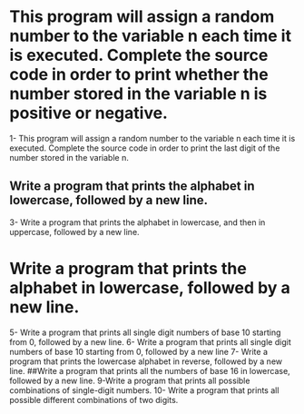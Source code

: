 # This program will assign a random number to the variable n each time it is executed. Complete the source code in order to print whether the number stored in the variable n is positive or negative.
1- This program will assign a random number to the variable n each time it is executed. Complete the source code in order to print the last digit of the number stored in the variable n.
## Write a program that prints the alphabet in lowercase, followed by a new line.
3- Write a program that prints the alphabet in lowercase, and then in uppercase, followed by a new line.
# Write a program that prints the alphabet in lowercase, followed by a new line.
5- Write a program that prints all single digit numbers of base 10 starting from 0, followed by a new line.
6- Write a program that prints all single digit numbers of base 10 starting from 0, followed by a new line
7- Write a program that prints the lowercase alphabet in reverse, followed by a new line.
##Write a program that prints all the numbers of base 16 in lowercase, followed by a new line.
9-Write a program that prints all possible combinations of single-digit numbers.
10- Write a program that prints all possible different combinations of two digits.
